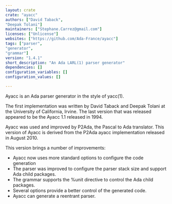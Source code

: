 ```yaml
---
layout: crate
crate: "ayacc"
authors: ["David Taback",
"Deepak Tolani"]
maintainers: ["Stephane.Carrez@gmail.com"]
licenses: ["Unlicense"]
websites: ["https://github.com/Ada-France/ayacc"]
tags: ["parser",
"generator",
"grammar"]
version: "1.4.1"
short_description: "An Ada LARL(1) parser generator"
dependencies: []
configuration_variables: []
configuration_values: []

---
```

Ayacc is an Ada parser generator in the style of yacc(1).

The first implementation was written by David Taback and Deepak Tolani
at the University of California, Irvine.  The last version that was released
appeared to be the Ayacc 1.1 released in 1994.

Ayacc was used and improved by P2Ada, the Pascal to Ada translator.
This version of Ayacc is derived from the P2Ada ayacc implementation
released in August 2010.

This version brings a number of improvements:

- Ayacc now uses more standard options to configure the code generation
- The parser was improved to configure the parser stack size and
  support Ada child packages.
- The grammar supports the %unit directive to control the Ada child packages.
- Several options provide a better control of the generated code.
- Ayacc can generate a reentrant parser.



